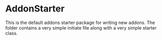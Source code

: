 AddonStarter
=============

This is the default addons starter package for writing new addons. The folder contains a very simple initiate file along with a very simple starter class.